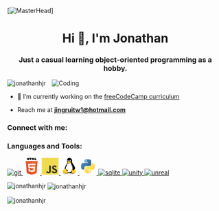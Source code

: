 [![MasterHead](https://media1.giphy.com/headers/GitHub/w8ZJLtJbmuph.gif)]
<h1 align="center">Hi 👋, I'm Jonathan</h1>
<h3 align="center">Just a casual learning object-oriented programming as a hobby.</h3>
<img align="right" alt="Coding" width="400" src="https://cdn.dribbble.com/users/1162077/screenshots/3848914/programmer.gif"]

<p align="left"> <img src="https://komarev.com/ghpvc/?username=jonathanhjr&label=Profile%20views&color=0e75b6&style=flat" alt="jonathanhjr" /> </p>

- 🔭 I’m currently working on the [freeCodeCamp curriculum](https://www.freecodecamp.org/JonathanR)

- Reach me at **jingruitw1@hotmail.com**

<h3 align="left">Connect with me:</h3>
<p align="left">
</p>

<h3 align="left">Languages and Tools:</h3>
<p align="left"> <a href="https://git-scm.com/" target="_blank" rel="noreferrer"> <img src="https://www.vectorlogo.zone/logos/git-scm/git-scm-icon.svg" alt="git" width="40" height="40"/> </a> <a href="https://www.w3.org/html/" target="_blank" rel="noreferrer"> <img src="https://raw.githubusercontent.com/devicons/devicon/master/icons/html5/html5-original-wordmark.svg" alt="html5" width="40" height="40"/> </a> <a href="https://developer.mozilla.org/en-US/docs/Web/JavaScript" target="_blank" rel="noreferrer"> <img src="https://raw.githubusercontent.com/devicons/devicon/master/icons/javascript/javascript-original.svg" alt="javascript" width="40" height="40"/> </a> <a href="https://www.linux.org/" target="_blank" rel="noreferrer"> <img src="https://raw.githubusercontent.com/devicons/devicon/master/icons/linux/linux-original.svg" alt="linux" width="40" height="40"/> </a> <a href="https://www.python.org" target="_blank" rel="noreferrer"> <img src="https://raw.githubusercontent.com/devicons/devicon/master/icons/python/python-original.svg" alt="python" width="40" height="40"/> </a> <a href="https://www.sqlite.org/" target="_blank" rel="noreferrer"> <img src="https://www.vectorlogo.zone/logos/sqlite/sqlite-icon.svg" alt="sqlite" width="40" height="40"/> </a> <a href="https://unity.com/" target="_blank" rel="noreferrer"> <img src="https://www.vectorlogo.zone/logos/unity3d/unity3d-icon.svg" alt="unity" width="40" height="40"/> </a> <a href="https://unrealengine.com/" target="_blank" rel="noreferrer"> <img src="https://raw.githubusercontent.com/kenangundogan/fontisto/036b7eca71aab1bef8e6a0518f7329f13ed62f6b/icons/svg/brand/unreal-engine.svg" alt="unreal" width="40" height="40"/> </a> </p>

<p><img align="left" src="https://github-readme-stats.vercel.app/api/top-langs?username=jonathanhjr&show_icons=true&locale=en&layout=compact" alt="jonathanhjr" /></p>

<p>&nbsp;<img align="center" src="https://github-readme-stats.vercel.app/api?username=jonathanhjr&show_icons=true&locale=en" alt="jonathanhjr" /></p>

<p><img align="center" src="https://github-readme-streak-stats.herokuapp.com/?user=jonathanhjr&" alt="jonathanhjr" /></p>
